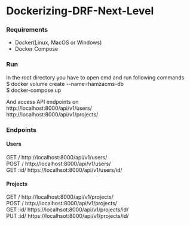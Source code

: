 # Dockerizing-DRF-Next-Level

### Requirements
* Docker(Linux, MacOS or Windows)
* Docker Compose
### Run
In the root directory you have to open cmd and run following commands <br/>
$ docker volume create --name=hamzacms-db <br/>
$ docker-compose up <br/>


And access API endpoints on <br/> 
http://localhost:8000/api/v1/users/ <br/>
http://localhost:8000/api/v1/projects/ <br/>


### Endpoints

#### Users
GET /       http://localhost:8000/api/v1/users/ <br/>
POST /      http://localhost:8000/api/v1/users/ <br/>
GET :id/    https://localhsot:8000/api/v1/users/id/ <br/>

#### Projects
GET /       http://localhost:8000/api/v1/projects/ <br/>
POST /      http://localhost:8000/api/v1/projects/ <br/>
GET :id/    https://localhsot:8000/api/v1/projects/id/ <br/>
PUT :id/    https://localhsot:8000/api/v1/projects/id/ <br/>
